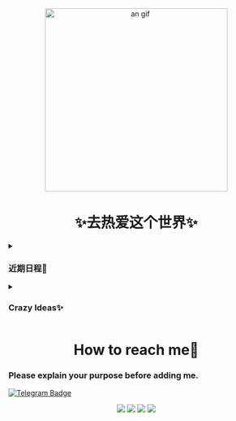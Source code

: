 <div align="center" >
<img height="360" src="https://img2.imgtp.com/2024/03/16/BJ8vR1vK.gif" alt="an gif" />
</div>



<h1 align="center">✨去热爱这个世界✨</h1>
<details>
    <summary>
        <h3>近期日程📜</h3>
    </summary>
    <ul>
        <li>
            <h4>Tasklist 正在开发......</h4>
        </li>
        <li>
            <h4>共享休息舱系统 正在开发......</h4>
        </li>
        <li>
            <h4>捞钱中......</h4>
        </li>
    </ul>
</details>
<details>
    <summary>
        <h3>Crazy Ideas✨</h3>
    </summary>
    <ul>
         <li>
            <h4>某个H5游戏 提上日程......</h4>
        </li>
        <li>
            <h4>某个实用性网站 提上日程......</h4>
        </li>
        <li>
            <h4>某个Bot 泡汤中......</h4>
        </li>
    </ul>
</details>
<h1 align="center">How to reach me🎯</h1>
<h3>Please explain your purpose before adding me.</h3>

[![Telegram Badge](https://img.shields.io/badge/Telegram-blue?style=for-the-badge&logo=telegram&logoColor=white)](https://t.me/TaskManagerOL)



<p align="center">

<img src="https://img.shields.io/badge/javascript-2f2e2d.svg?&style=for-the-badge&logo=javascript&logoColor=f7df1e"/>
<img src="https://img.shields.io/badge/typescript%20-%23007ACC.svg?&style=for-the-badge&logo=typescript&logoColor=white"/>
<img src="https://img.shields.io/badge/python-457faf.svg?&style=for-the-badge&logo=python&logoColor=fde054"/>
<img src="https://img.shields.io/badge/C-fffcfc.svg?&style=for-the-badge&logo=C&logoColor=a7b8ca"/>

</p>

